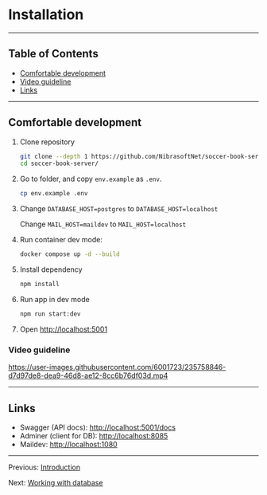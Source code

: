 # Installation

---

## Table of Contents <!-- omit in toc -->

- [Comfortable development](#comfortable-development)
- [Video guideline](#video-guideline)
- [Links](#links)

---

## Comfortable development

1. Clone repository

   ```bash
   git clone --depth 1 https://github.com/NibrasoftNet/soccer-book-server
   cd soccer-book-server/
   ```

2. Go to folder, and copy `env.example` as `.env`.

   ```bash
   cp env.example .env
   ```

3. Change `DATABASE_HOST=postgres` to `DATABASE_HOST=localhost`

   Change `MAIL_HOST=maildev` to `MAIL_HOST=localhost`

4. Run container dev mode:

   ```bash
   docker compose up -d --build
   ```

5. Install dependency

   ```bash
   npm install
   ```

6. Run app in dev mode

   ```bash
   npm run start:dev
   ```

7. Open <http://localhost:5001>


### Video guideline

<https://user-images.githubusercontent.com/6001723/235758846-d7d97de8-dea9-46d8-ae12-8cc6b76df03d.mp4>

---

## Links

- Swagger (API docs): <http://localhost:5001/docs>
- Adminer (client for DB): <http://localhost:8085>
- Maildev: <http://localhost:1080>

---

Previous: [Introduction](introduction.md)

Next: [Working with database](database.md)
